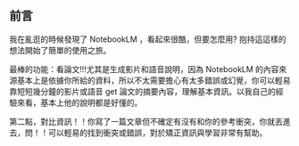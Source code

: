 ## 前言 
我在亂逛的時候發現了 NotebookLM ，看起來很酷，但要怎麼用? 抱持這這樣的想法開始了簡單的使用之旅。

最棒的功能：看論文!!!尤其是生成影片和語音說明，因為 NotebookLM 的內容來源基本上是依據你所給的資料，所以不太需要擔心有太多錯誤或幻覺，你可以輕易靠短短幾分鐘的影片或語音 get 論文的摘要內容，理解基本資訊。以我自己的經驗來看，基本上他的說明都是好懂的。

第二點，對比資訊！！你寫了一篇文章但不確定有沒有和你的參考衝突，你就丟進去，問！！可以輕易的找到衝突或錯誤，對於矯正資訊與學習非常有幫助。
